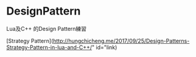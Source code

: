 # DesignPattern
Lua及C++ 的Design Pattern練習

[Strategy Pattern](http://hungchicheng.me/2017/09/25/Design-Patterns-Strategy-Pattern-in-lua-and-C++/" id="link)
